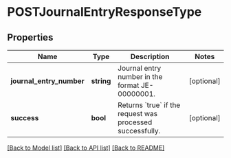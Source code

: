 # POSTJournalEntryResponseType

## Properties
Name | Type | Description | Notes
------------ | ------------- | ------------- | -------------
**journal_entry_number** | **string** | Journal entry number in the format JE-00000001. | [optional] 
**success** | **bool** | Returns &#x60;true&#x60; if the request was processed successfully. | [optional] 

[[Back to Model list]](../README.md#documentation-for-models) [[Back to API list]](../README.md#documentation-for-api-endpoints) [[Back to README]](../README.md)


